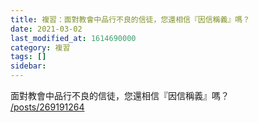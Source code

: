```yaml
---
title: 複習：面對教會中品行不良的信徒，您還相信『因信稱義』嗎？
date: 2021-03-02
last_modified_at: 1614690000
category: 複習
tags: []
sidebar: 
---
```


<p>面對教會中品行不良的信徒，您還相信『因信稱義』嗎？<br/>
<a href="/posts/269191264" target="_blank">/posts/269191264</a></p>
<p> </p>
